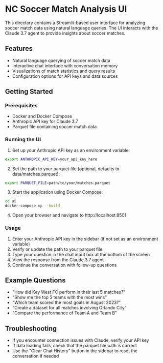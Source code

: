 # NC Soccer Match Analysis UI

This directory contains a Streamlit-based user interface for analyzing soccer match data using natural language queries. The UI interacts with the Claude 3.7 agent to provide insights about soccer matches.

## Features

- Natural language querying of soccer match data
- Interactive chat interface with conversation memory
- Visualizations of match statistics and query results
- Configuration options for API keys and data sources

## Getting Started

### Prerequisites

- Docker and Docker Compose
- Anthropic API key for Claude 3.7
- Parquet file containing soccer match data

### Running the UI

1. Set up your Anthropic API key as an environment variable:

```bash
export ANTHROPIC_API_KEY=your_api_key_here
```

2. Set the path to your parquet file (optional, defaults to data/matches.parquet):

```bash
export PARQUET_FILE=path/to/your/matches.parquet
```

3. Start the application using Docker Compose:

```bash
cd ui
docker-compose up --build
```

4. Open your browser and navigate to http://localhost:8501

### Usage

1. Enter your Anthropic API key in the sidebar (if not set as an environment variable)
2. Verify or update the path to your parquet file
3. Type your question in the chat input box at the bottom of the screen
4. View the response from the Claude 3.7 agent
5. Continue the conversation with follow-up questions

## Example Questions

- "How did Key West FC perform in their last 5 matches?"
- "Show me the top 5 teams with the most wins"
- "Which team scored the most goals in August 2023?"
- "Create a dataset for all matches involving Orlando City"
- "Compare the performance of Team A and Team B"

## Troubleshooting

- If you encounter connection issues with Claude, verify your API key
- If data loading fails, check that the parquet file path is correct
- Use the "Clear Chat History" button in the sidebar to reset the conversation if needed
